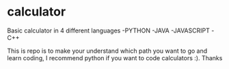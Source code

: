 # calculator
Basic calculator in 4 different languages 
-PYTHON
-JAVA
-JAVASCRIPT
-C++

This is repo is to make your understand which path you want to go and learn coding, I recommend python if you want to code calculators :).
Thanks
